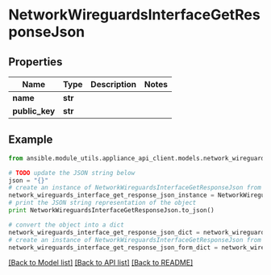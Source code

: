# NetworkWireguardsInterfaceGetResponseJson


## Properties
Name | Type | Description | Notes
------------ | ------------- | ------------- | -------------
**name** | **str** |  | 
**public_key** | **str** |  | 

## Example

```python
from ansible.module_utils.appliance_api_client.models.network_wireguards_interface_get_response_json import NetworkWireguardsInterfaceGetResponseJson

# TODO update the JSON string below
json = "{}"
# create an instance of NetworkWireguardsInterfaceGetResponseJson from a JSON string
network_wireguards_interface_get_response_json_instance = NetworkWireguardsInterfaceGetResponseJson.from_json(json)
# print the JSON string representation of the object
print NetworkWireguardsInterfaceGetResponseJson.to_json()

# convert the object into a dict
network_wireguards_interface_get_response_json_dict = network_wireguards_interface_get_response_json_instance.to_dict()
# create an instance of NetworkWireguardsInterfaceGetResponseJson from a dict
network_wireguards_interface_get_response_json_form_dict = network_wireguards_interface_get_response_json.from_dict(network_wireguards_interface_get_response_json_dict)
```
[[Back to Model list]](../README.md#documentation-for-models) [[Back to API list]](../README.md#documentation-for-api-endpoints) [[Back to README]](../README.md)


